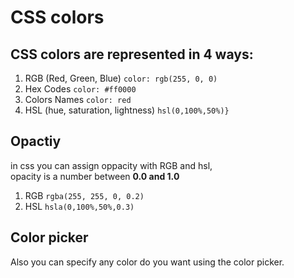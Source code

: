 # CSS colors

## CSS colors are represented in 4 ways:
1. RGB (Red, Green, Blue) `color: rgb(255, 0, 0)`
2. Hex Codes `color: #ff0000`
3. Colors Names `color: red`
4. HSL (hue, saturation, lightness) `hsl(0,100%,50%)}`

## Opactiy
in css you can assign oppacity with RGB and hsl, <br/>
opacity is a number between **0.0 and 1.0**
1. RGB `rgba(255, 255, 0, 0.2)`
2. HSL `hsla(0,100%,50%,0.3)`

## Color picker
Also you can specify any color do you want using the color picker.
